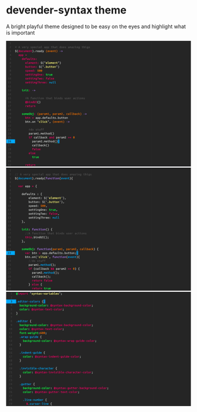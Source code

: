 # devender-syntax theme

A bright playful theme designed to be easy on the eyes and highlight what is important

![coffeeScript](https://raw.githubusercontent.com/devender2/devender-syntax-atom/master/screen1.png)
![jQuery](https://raw.githubusercontent.com/devender2/devender-syntax-atom/master/screen2.png)
![less](https://raw.githubusercontent.com/devender2/devender-syntax-atom/master/screen3.png)
